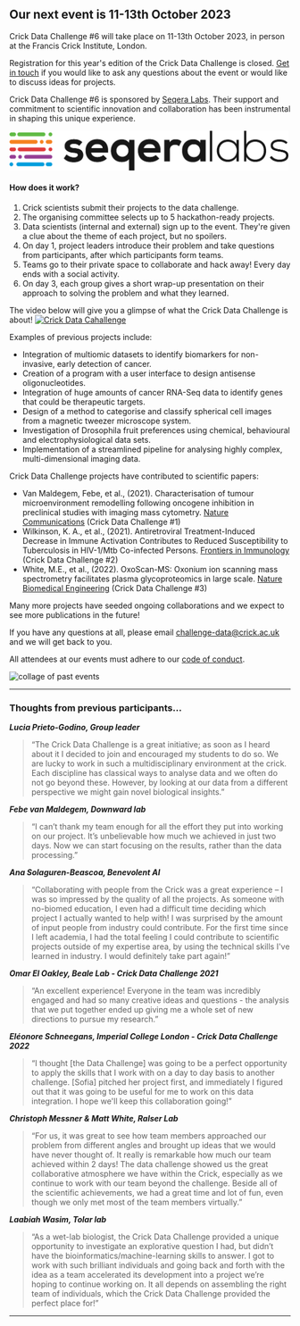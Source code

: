 ## Our next event is 11-13th October 2023

Crick Data Challenge #6 will take place on 11-13th October 2023, in person at the Francis Crick Institute, London.

Registration for this year's edition of the Crick Data Challenge is closed. 
[Get in touch](mailto:challenge-data@crick.ac.uk) if you would like to ask any questions about the event or would like to discuss ideas for projects. 

Crick Data Challenge #6 is sponsored by [Seqera Labs](https://seqera.io/). Their support and commitment to scientific innovation and collaboration has been instrumental in shaping this unique experience.

<!-- ![](images/seqera_labs_logo.png) -->
<img src="images/seqera_labs_logo.png" width="500">


#### How does it work?

1. Crick scientists submit their projects to the data challenge. 
2. The organising committee selects up to 5 hackathon-ready projects. 
3. Data scientists (internal and external) sign up to the event. They're given a clue about the theme of each project, but no spoilers. 
4. On day 1, project leaders introduce their problem and take questions from participants, after which participants form teams. 
5. Teams go to their private space to collaborate and hack away! Every day ends with a social activity. 
6. On day 3, each group gives a short wrap-up presentation on their approach to solving the problem and what they learned.

The video below will give you a glimpse of what the Crick Data Challenge is about!
[![Crick Data Cahallenge](https://img.youtube.com/vi/VzwoGWMCY-U/maxresdefault.jpg)](https://www.youtube.com/watch?v=VzwoGWMCY-U)

<!-- In the run up to the event in October, Crick scientists are encouraged to submit projects to us, and five projects are selected from a range of different Crick research groups.  -->

Examples of previous projects include:

* Integration of multiomic datasets to identify biomarkers for non-invasive, early detection of cancer. 
* Creation of a program with a user interface to design antisense oligonucleotides. 
* Integration of huge amounts of cancer RNA-Seq data to identify genes that could be therapeutic targets. 
* Design of a method to categorise and classify spherical cell images from a magnetic tweezer microscope system. 
* Investigation of Drosophila fruit preferences using chemical, behavioural and electrophysiological data sets. 
* Implementation of a streamlined pipeline for analysing highly complex, multi-dimensional imaging data.  


Crick Data Challenge projects have contributed to scientific papers: 

* Van Maldegem, Febe, et al., (2021). Characterisation of tumour microenvironment remodelling following oncogene inhibition in preclinical studies with imaging mass cytometry. [Nature Communications](https://www.nature.com/articles/s41467-021-26214-x) (Crick Data Challenge #1) 
* Wilkinson, K. A., et al., (2021). Antiretroviral Treatment-Induced Decrease in Immune Activation Contributes to Reduced Susceptibility to Tuberculosis in HIV-1/Mtb Co-infected Persons. [Frontiers in Immunology](https://www.frontiersin.org/articles/10.3389/fimmu.2021.645446/full) (Crick Data Challenge #2)
* White, M.E., et al., (2022). OxoScan-MS: Oxonium ion scanning mass spectrometry facilitates plasma glycoproteomics in large scale. [Nature Biomedical Engineering]((https://www.biorxiv.org/content/10.1101/2022.06.01.494393v1))  (Crick Data Challenge #3)

Many more projects have seeded ongoing collaborations and we expect to see more publications in the future!

<!-- <iframe width="560" height="315" src="https://www.youtube.com/embed/VzwoGWMCY-U" title="YouTube video player" frameborder="0" allow="accelerometer; autoplay; clipboard-write; encrypted-media; gyroscope; picture-in-picture; web-share" allowfullscreen></iframe> -->


<!-- For more information about how the event works, please check out our introductory slides from [Data Challenge #2](https://docs.google.com/presentation/d/1Ey5_b0nZZoQQO_7Mdljbz7ckRt1TbFOYxzhY6hWwFMc/edit?usp=sharing). -->

If you have any questions at all, please email [challenge-data@crick.ac.uk](mailto:challenge-data@crick.ac.uk) and we will get back to you.

All attendees at our events must adhere to our [code of conduct](code-of-conduct.md).

![collage of past events](images/image1.png)

---

### Thoughts from previous participants...
 
**_Lucia Prieto-Godino, Group leader_**

>“The Crick Data Challenge is a great initiative; as soon as I heard about it I decided to join and encouraged my students to do so. We are lucky to work in such a multidisciplinary environment at the crick. Each discipline has classical ways to analyse data and we often do not go beyond these. However, by looking at our data from a different perspective we might gain novel biological insights.”

**_Febe van Maldegem, Downward lab_**

>“I can’t thank my team enough for all the effort they put into working on our project. It’s unbelievable how much we achieved in just two days. Now we can start focusing on the results, rather than the data processing.”

**_Ana Solaguren-Beascoa, Benevolent AI_**

>“Collaborating with people from the Crick was a great experience – I was so impressed by the quality of all the projects. As someone with no-biomed education, I even had a difficult time deciding which project I actually wanted to help with! I was surprised by the amount of input people from industry could contribute. For the first time since I left academia, I had the total feeling I could contribute to scientific projects outside of my expertise area, by using the technical skills I've learned in industry. I would definitely take part again!”

**_Omar El Oakley, Beale Lab - Crick Data Challenge 2021_**

>“An excellent experience! Everyone in the team was incredibly engaged and had so many creative ideas and questions - the analysis that we put together ended up giving me a whole set of new directions to pursue my research.”

**_Elé​onore Schneegans, Imperial College London - Crick Data Challenge 2022_**

>“I thought [the Data Challenge] was going to be a perfect opportunity to apply the skills that I work with on a day to day basis to another challenge. [Sofia] pitched her project first, and immediately I figured out that it was going to be useful for me to work on this data integration. I hope we'll keep this collaboration going!”

**_Christoph Messner & Matt White, Ralser Lab_**

>“For us, it was great to see how team members approached our problem from different angles and brought up ideas that we would have never thought of. It really is remarkable how much our team achieved within 2 days! The data challenge showed us the great collaborative atmosphere we have within the Crick, especially as we continue to work with our team beyond the challenge. Beside all of the scientific achievements, we had a great time and lot of fun, even though we only met most of the team members virtually.”

**_Laabiah Wasim, Tolar lab_**

>“As a wet-lab biologist, the Crick Data Challenge provided a unique opportunity to investigate an explorative question I had, but didn’t have the bioinformatics/machine-learning skills to answer. I got to work with such brilliant individuals and going back and forth with the idea as a team accelerated its development into a project we’re hoping to continue working on. It all depends on assembling the right team of individuals, which the Crick Data Challenge provided the perfect place for!”

---

